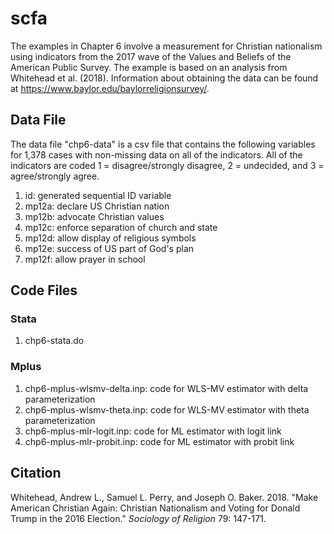 # scfa
The examples in Chapter 6 involve a measurement for Christian nationalism using indicators from the 2017 wave of the Values and Beliefs of the American Public Survey. The example is based on an analysis from Whitehead et al. (2018). Information about obtaining the data can be found at https://www.baylor.edu/baylorreligionsurvey/.

## Data File
The data file "chp6-data" is a csv file that contains the following variables for 1,378 cases with non-missing data on all of the indicators. All of the indicators are coded 1 = disagree/strongly disagree, 2 = undecided, and 3 = agree/strongly agree.

1. id: generated sequential ID variable
2. mp12a: declare US Christian nation
3. mp12b: advocate Christian values
4. mp12c: enforce separation of church and state
5. mp12d: allow display of religious symbols
6. mp12e: success of US part of God's plan
7. mp12f: allow prayer in school


## Code Files

### Stata
1. chp6-stata.do

### Mplus
1. chp6-mplus-wlsmv-delta.inp: code for WLS-MV estimator with delta parameterization
2. chp6-mplus-wlsmv-theta.inp: code for WLS-MV estimator with theta parameterization
3. chp6-mplus-mlr-logit.inp: code for ML estimator with logit link
4. chp6-mplus-mlr-probit.inp: code for ML estimator with probit link


## Citation
Whitehead, Andrew L., Samuel L. Perry, and Joseph O. Baker. 2018. "Make American Christian Again: Christian Nationalism and Voting for Donald Trump in the 2016 Election." *Sociology of Religion* 79: 147-171.
